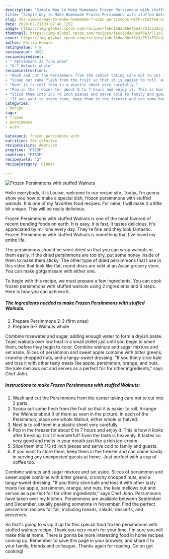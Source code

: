 ```yaml
---
description: "Simple Way to Make Homemade Frozen Persimmons with stuffed Walnuts"
title: "Simple Way to Make Homemade Frozen Persimmons with stuffed Walnuts"
slug: 427-simple-way-to-make-homemade-frozen-persimmons-with-stuffed-walnuts
date: 2020-07-21T03:07:48.729Z
image: https://img-global.cpcdn.com/recipes/fa6c16dad86ef6e3/751x532cq70/frozen-persimmons-with-stuffed-walnuts-recipe-main-photo.jpg
thumbnail: https://img-global.cpcdn.com/recipes/fa6c16dad86ef6e3/751x532cq70/frozen-persimmons-with-stuffed-walnuts-recipe-main-photo.jpg
cover: https://img-global.cpcdn.com/recipes/fa6c16dad86ef6e3/751x532cq70/frozen-persimmons-with-stuffed-walnuts-recipe-main-photo.jpg
author: Philip Howard
ratingvalue: 4.9
reviewcount: 9652
recipeingredient:
- " Persimmons 23 firm ones"
- "6-7 Walnuts whole"
recipeinstructions:
- "Wash and cut the Persimmons from the center taking care not to cut into 2 parts."
- "Scoop out some flesh from the fruit so that it is easier to roll. Arrange the Walnuts about 3 of them as seen in the picture. In each of the Persimmon, place one whole Walnut, either whole or halved."
- "Next is to roll them in a plastic sheet very carefully."
- "Pop in the freezer for about 6 to 7 hours and enjoy it. This is how it looks after freezing. Isn&#39;t it wonderful? Even the taste is heavenly. It tastes so very good and melts in your mouth just like a rich ice-cream."
- "Slice them into 1/3 rd inch pieces and serve cold to family and guests."
- "If you want to store them, keep them in the freezer and can come handy in serving any unexpected guests at home. Just perfect with a cup of coffee too."
categories:
- Recipe
tags:
- frozen
- persimmons
- with

katakunci: frozen persimmons with 
nutrition: 266 calories
recipecuisine: American
preptime: "PT25M"
cooktime: "PT53M"
recipeyield: "2"
recipecategory: Dinner

---
```



![Frozen Persimmons with stuffed Walnuts](https://img-global.cpcdn.com/recipes/fa6c16dad86ef6e3/751x532cq70/frozen-persimmons-with-stuffed-walnuts-recipe-main-photo.jpg)

Hello everybody, it is Louise, welcome to our recipe site. Today, I'm gonna show you how to make a special dish, frozen persimmons with stuffed walnuts. It is one of my favorites food recipes. For mine, I will make it a little bit unique. This will be really delicious.

Frozen Persimmons with stuffed Walnuts is one of the most favored of recent trending foods on earth. It is easy, it is fast, it tastes delicious. It's appreciated by millions every day. They're fine and they look fantastic. Frozen Persimmons with stuffed Walnuts is something that I've loved my entire life.

The persimmons should be semi-dried so that you can wrap walnuts in them easily. If the dried persimmons are too dry, put some honey inside of them to make them sticky. The other type of dried persimmons that I use in this video that look like flat, round discs are sold at an Asian grocery store. You can make gotgamssam with either one.


To begin with this recipe, we must prepare a few ingredients. You can cook frozen persimmons with stuffed walnuts using 2 ingredients and 6 steps. Here is how you can achieve it.

<!--inarticleads1-->

##### The ingredients needed to make Frozen Persimmons with stuffed Walnuts:

1. Prepare  Persimmons 2-3 (firm ones)
1. Prepare 6-7 Walnuts whole


Combine rosewater and sugar, adding enough water to form a dryish paste. Toast walnuts over low heat in a small skillet just until you begin to smell them, before they begin to color. Combine walnuts and sugar mixture and set aside. Slices of persimmon and sweet apple combine with bitter greens, crunchy chopped nuts, and a tangy-sweet dressing. &#34;If you thinly slice kale and toss it with other tasty treats like apple, persimmon, orange, and nuts, the kale mellows out and serves as a perfect foil for other ingredients,&#34; says Chef John. 

<!--inarticleads2-->

##### Instructions to make Frozen Persimmons with stuffed Walnuts:

1. Wash and cut the Persimmons from the center taking care not to cut into 2 parts.
1. Scoop out some flesh from the fruit so that it is easier to roll. Arrange the Walnuts about 3 of them as seen in the picture. In each of the Persimmon, place one whole Walnut, either whole or halved.
1. Next is to roll them in a plastic sheet very carefully.
1. Pop in the freezer for about 6 to 7 hours and enjoy it. This is how it looks after freezing. Isn&#39;t it wonderful? Even the taste is heavenly. It tastes so very good and melts in your mouth just like a rich ice-cream.
1. Slice them into 1/3 rd inch pieces and serve cold to family and guests.
1. If you want to store them, keep them in the freezer and can come handy in serving any unexpected guests at home. Just perfect with a cup of coffee too.


Combine walnuts and sugar mixture and set aside. Slices of persimmon and sweet apple combine with bitter greens, crunchy chopped nuts, and a tangy-sweet dressing. &#34;If you thinly slice kale and toss it with other tasty treats like apple, persimmon, orange, and nuts, the kale mellows out and serves as a perfect foil for other ingredients,&#34; says Chef John. Persimmons have taken over my kitchen. Persimmons are available between September and December, usually peaking sometime in November. Find the perfect persimmon recipes for fall, including breads, salads, desserts, and preserves. 

So that's going to wrap it up for this special food frozen persimmons with stuffed walnuts recipe. Thank you very much for your time. I'm sure you will make this at home. There is gonna be more interesting food in home recipes coming up. Remember to save this page in your browser, and share it to your family, friends and colleague. Thanks again for reading. Go on get cooking!
